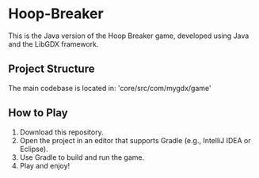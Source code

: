 # Hoop-Breaker
This is the Java version of the Hoop Breaker game, developed using Java and the LibGDX framework.

## Project Structure
The main codebase is located in: 'core/src/com/mygdx/game'

## How to Play
1. Download this repository.
2. Open the project in an editor that supports Gradle (e.g., IntelliJ IDEA or Eclipse).
3. Use Gradle to build and run the game.
4. Play and enjoy!
